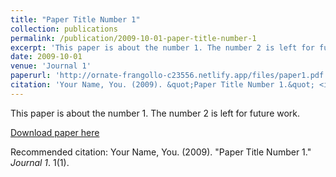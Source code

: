 ```yaml
---
title: "Paper Title Number 1"
collection: publications
permalink: /publication/2009-10-01-paper-title-number-1
excerpt: 'This paper is about the number 1. The number 2 is left for future work.'
date: 2009-10-01
venue: 'Journal 1'
paperurl: 'http://ornate-frangollo-c23556.netlify.app/files/paper1.pdf'
citation: 'Your Name, You. (2009). &quot;Paper Title Number 1.&quot; <i>Journal 1</i>. 1(1).'
---
```

This paper is about the number 1. The number 2 is left for future work.

[Download paper here](http://ornate-frangollo-c23556.netlify.app/files/paper1.pdf)

Recommended citation: Your Name, You. (2009). "Paper Title Number 1." <i>Journal 1</i>. 1(1).
